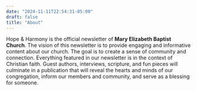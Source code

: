```yaml
---
date: "2024-11-11T22:54:31-05:00"
draft: false
title: "About"
---
```


Hope & Harmony is the official newsletter of **Mary Elizabeth Baptist Church**. The vision of this newsletter is to provide engaging and informative content about our church. The goal is to create a sense of community and connection. Everything featured in our newsletter is in the context of Christian faith. Guest authors, interviews, scripture, and fun pieces will culminate in a publication that will reveal the hearts and minds of our congregation, inform our members and community, and serve as a blessing for someone.
